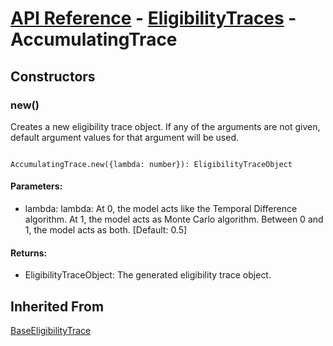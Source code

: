 # [API Reference](../../API.md) - [EligibilityTraces](../EligibilityTraces.md) - AccumulatingTrace

## Constructors

### new()

Creates a new eligibility trace object. If any of the arguments are not given, default argument values for that argument will be used.

```

AccumulatingTrace.new({lambda: number}): EligibilityTraceObject

```

#### Parameters:

* lambda: lambda: At 0, the model acts like the Temporal Difference algorithm. At 1, the model acts as Monte Carlo algorithm. Between 0 and 1, the model acts as both. [Default: 0.5]

#### Returns:

* EligibilityTraceObject: The generated eligibility trace object.

## Inherited From

[BaseEligibilityTrace](BaseEligibilityTrace.md)
